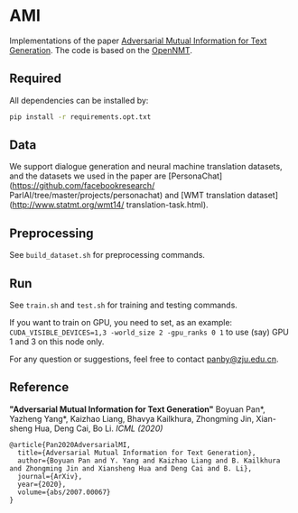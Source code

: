 # AMI

Implementations of the paper [Adversarial Mutual Information for Text Generation](https://proceedings.icml.cc/paper/2020/file/85ea6fd7a2ca3960d0cf5201933ac998-Paper.pdf). The code is based on the [OpenNMT](https://github.com/OpenNMT/OpenNMT-py).

## Required

All dependencies can be installed by:

```bash
pip install -r requirements.opt.txt
```

## Data

We support dialogue generation and neural machine translation datasets, and the datasets we used in the paper are [PersonaChat](https://github.com/facebookresearch/
ParlAI/tree/master/projects/personachat) and [WMT translation dataset](http://www.statmt.org/wmt14/
translation-task.html).

## Preprocessing

See `build_dataset.sh` for preprocessing commands.


## Run

See `train.sh` and `test.sh` for training and testing commands.

If you want to train on GPU, you need to set, as an example: `CUDA_VISIBLE_DEVICES=1,3 -world_size 2 -gpu_ranks 0 1` to use (say) GPU 1 and 3 on this node only. 

For any question or suggestions, feel free to contact panby@zju.edu.cn.


## Reference

**"Adversarial Mutual Information for Text Generation"**
Boyuan Pan*, Yazheng Yang*, Kaizhao Liang, Bhavya Kailkhura, Zhongming Jin, Xian-sheng Hua, Deng Cai, Bo Li. _ICML (2020)_ 

```
@article{Pan2020AdversarialMI,
  title={Adversarial Mutual Information for Text Generation},
  author={Boyuan Pan and Y. Yang and Kaizhao Liang and B. Kailkhura and Zhongming Jin and Xiansheng Hua and Deng Cai and B. Li},
  journal={ArXiv},
  year={2020},
  volume={abs/2007.00067}
}
```
